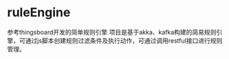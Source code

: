 # ruleEngine
参考thingsboard开发的简单规则引擎
项目是基于akka、kafka构建的简易规则引擎，可通过js脚本创建规则过滤条件及执行动作，可通过调用restful接口进行规则管理。
